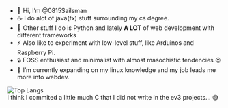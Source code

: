 - 👋 Hi, I’m @0815Sailsman
- ☕ I do alot of java(fx) stuff surrounding my cs degree.
- 🧠 Other stuff I do is Python and lately **A LOT** of web development with different frameworks
- ⚡ Also like to experiment with low-level stuff, like Arduinos and Raspberry Pi.
- 🔒 FOSS enthusiast and minimalist with almost masochistic tendencies 😉
- 🌱 I’m currently expanding on my linux knowledge and my job leads me more into webdev.

![Top Langs](https://github-readme-stats.vercel.app/api/top-langs/?username=0815Sailsman&layout=compact&theme=tokyonight&langs_count=12)  
I think I commited a little much C that I did not write in the ev3 projects... 😅

<!---
0815Sailsman/0815Sailsman is a ✨ special ✨ repository because its `README.md` (this file) appears on your GitHub profile.
You can click the Preview link to take a look at your changes.
--->
